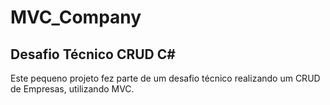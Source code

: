 # MVC_Company
## Desafio Técnico CRUD C#
Este pequeno projeto fez parte de um desafio técnico realizando um CRUD de Empresas, utilizando MVC.
